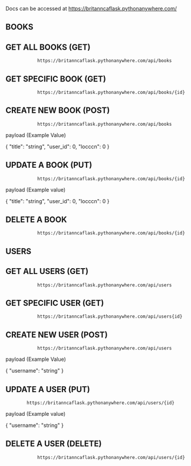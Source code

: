 Docs can be accessed at https://britanncaflask.pythonanywhere.com/

BOOKS
-----
GET ALL BOOKS (GET)
--------------
                https://britanncaflask.pythonanywhere.com/api/books

GET SPECIFIC BOOK (GET)
------------------
                https://britanncaflask.pythonanywhere.com/api/books/{id}


CREATE NEW BOOK (POST)
---------------
                https://britanncaflask.pythonanywhere.com/api/books


payload (Example Value)

{
  "title": "string",
  "user_id": 0,
  "locccn": 0
}

UPDATE A BOOK (PUT)
-------------
                https://britanncaflask.pythonanywhere.com/api/books/{id}

payload (Example value)

{
  "title": "string",
  "user_id": 0,
  "locccn": 0
}

DELETE A BOOK
-------------
                https://britanncaflask.pythonanywhere.com/api/books/{id}

USERS
-------------
GET ALL USERS (GET)
--------------
                https://britanncaflask.pythonanywhere.com/api/users

GET SPECIFIC USER (GET)
-----------------
                https://britanncaflask.pythonanywhere.com/api/users{id}

CREATE NEW USER (POST)
---------------
                https://britanncaflask.pythonanywhere.com/api/users


payload (Example Value)

{
  "username": "string"
}

UPDATE A USER (PUT)
-------------
            https://britanncaflask.pythonanywhere.com/api/users/{id}

payload (Example value)

{
  "username": "string"
}

DELETE A USER (DELETE)
-------------
                https://britanncaflask.pythonanywhere.com/api/users/{id}
